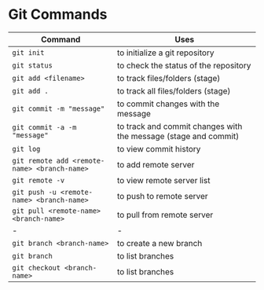 
# Git Commands

Command | Uses
---------|---------
 ```git init``` | to initialize a git repository
 ```git status``` | to check the status of the repository
 ```git add <filename>``` | to track files/folders (stage)
 ```git add .``` | to track  all files/folders (stage)
 ```git commit -m "message"``` | to commit changes with the message
 ```git commit -a -m "message"``` | to track and commit changes with the message (stage and commit)
 ```git log``` | to view commit history
 ```git remote add <remote-name> <branch-name>``` | to add remote server
 ```git remote -v``` | to view remote server list
 ```git push -u <remote-name> <branch-name>``` | to push to remote server
 ```git pull <remote-name> <branch-name>``` | to pull from remote server
 -| -
  ```git branch <branch-name>``` | to create a new branch
  ```git branch``` | to list branches
  ```git checkout <branch-name>``` | to list branches